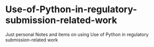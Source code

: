# Use-of-Python-in-regulatory-submission-related-work
Just personal Notes and items on using Use of Python in regulatory submission-related work
